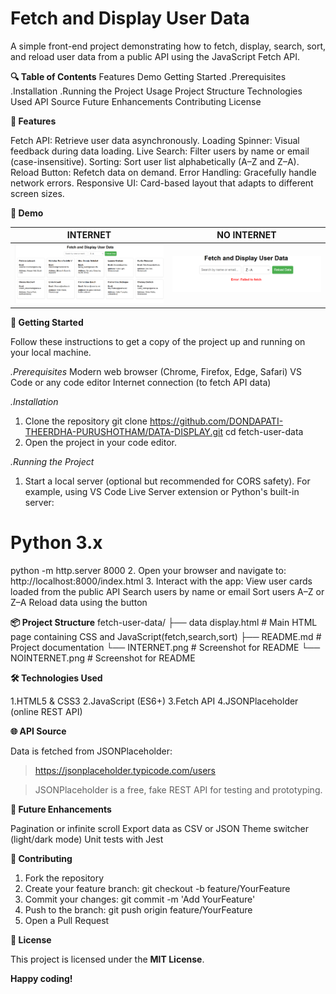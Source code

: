 # Fetch and Display User Data
A simple front-end project demonstrating how to fetch, display, search, sort, and reload user data from a public API using the JavaScript Fetch API.

**🔍 Table of Contents**
Features
Demo
Getting Started
.Prerequisites
.Installation
.Running the Project
Usage
Project Structure
Technologies Used
API Source
Future Enhancements
Contributing
License

**🎯 Features**

Fetch API: Retrieve user data asynchronously.
Loading Spinner: Visual feedback during data loading.
Live Search: Filter users by name or email (case-insensitive).
Sorting: Sort user list alphabetically (A–Z and Z–A).
Reload Button: Refetch data on demand.
Error Handling: Gracefully handle network errors.
Responsive UI: Card-based layout that adapts to different screen sizes.

**📸 Demo**

| INTERNET | NO INTERNET |
|------------|----------------|
| ![success](INTERNET.png) | ![error](NOINTERNET.png) |


**🚀 Getting Started**

Follow these instructions to get a copy of the project up and running on your local machine.

*.Prerequisites*
Modern web browser (Chrome, Firefox, Edge, Safari)
VS Code or any code editor
Internet connection (to fetch API data)

*.Installation*
1. Clone the repository
git clone https://github.com/DONDAPATI-THEERDHA-PURUSHOTHAM/DATA-DISPLAY.git
cd fetch-user-data
2. Open the project in your code editor.

*.Running the Project*
1. Start a local server (optional but recommended for CORS safety). For example, using VS Code Live Server extension or Python's built-in server:
# Python 3.x
python -m http.server 8000
2. Open your browser and navigate to:
http://localhost:8000/index.html
3. Interact with the app:
View user cards loaded from the public API
Search users by name or email
Sort users A–Z or Z–A
Reload data using the button

**📦 Project Structure**
fetch-user-data/
├── data display.html  # Main HTML page containing CSS and JavaScript(fetch,search,sort)
├── README.md       	 # Project documentation
└── INTERNET.png          # Screenshot for README
└── NOINTERNET.png          # Screenshot for README

**🛠 Technologies Used**

1.HTML5 & CSS3
2.JavaScript (ES6+)
3.Fetch API
4.JSONPlaceholder (online REST API)

**🌐 API Source**

Data is fetched from JSONPlaceholder:

> https://jsonplaceholder.typicode.com/users

> JSONPlaceholder is a free, fake REST API for testing and prototyping.

**🔮 Future Enhancements**

Pagination or infinite scroll
Export data as CSV or JSON
Theme switcher (light/dark mode)
Unit tests with Jest

**🤝 Contributing**

1. Fork the repository
2. Create your feature branch: git checkout -b feature/YourFeature
3. Commit your changes: git commit -m 'Add YourFeature'
4. Push to the branch: git push origin feature/YourFeature
5. Open a Pull Request

**📝 License**

This project is licensed under the **MIT License**.

**Happy coding!**
